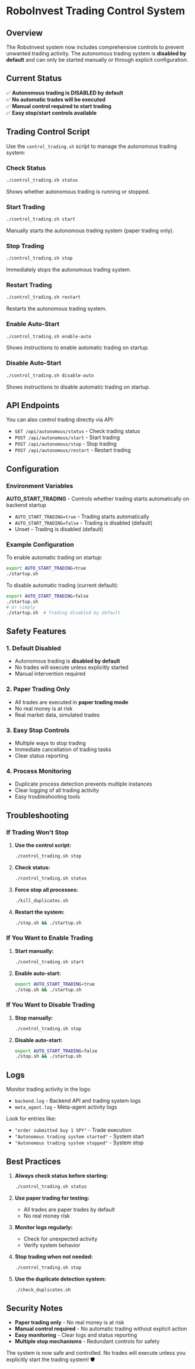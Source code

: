 # RoboInvest Trading Control System

## Overview

The RoboInvest system now includes comprehensive controls to prevent unwanted trading activity. The autonomous trading system is **disabled by default** and can only be started manually or through explicit configuration.

## Current Status

✅ **Autonomous trading is DISABLED by default**  
✅ **No automatic trades will be executed**  
✅ **Manual control required to start trading**  
✅ **Easy stop/start controls available**  

## Trading Control Script

Use the `control_trading.sh` script to manage the autonomous trading system:

### Check Status
```bash
./control_trading.sh status
```
Shows whether autonomous trading is running or stopped.

### Start Trading
```bash
./control_trading.sh start
```
Manually starts the autonomous trading system (paper trading only).

### Stop Trading
```bash
./control_trading.sh stop
```
Immediately stops the autonomous trading system.

### Restart Trading
```bash
./control_trading.sh restart
```
Restarts the autonomous trading system.

### Enable Auto-Start
```bash
./control_trading.sh enable-auto
```
Shows instructions to enable automatic trading on startup.

### Disable Auto-Start
```bash
./control_trading.sh disable-auto
```
Shows instructions to disable automatic trading on startup.

## API Endpoints

You can also control trading directly via API:

- `GET /api/autonomous/status` - Check trading status
- `POST /api/autonomous/start` - Start trading
- `POST /api/autonomous/stop` - Stop trading
- `POST /api/autonomous/restart` - Restart trading

## Configuration

### Environment Variables

**AUTO_START_TRADING** - Controls whether trading starts automatically on backend startup
- `AUTO_START_TRADING=true` - Trading starts automatically
- `AUTO_START_TRADING=false` - Trading is disabled (default)
- Unset - Trading is disabled (default)

### Example Configuration

To enable automatic trading on startup:
```bash
export AUTO_START_TRADING=true
./startup.sh
```

To disable automatic trading (current default):
```bash
export AUTO_START_TRADING=false
./startup.sh
# or simply
./startup.sh  # Trading disabled by default
```

## Safety Features

### 1. Default Disabled
- Autonomous trading is **disabled by default**
- No trades will execute unless explicitly started
- Manual intervention required

### 2. Paper Trading Only
- All trades are executed in **paper trading mode**
- No real money is at risk
- Real market data, simulated trades

### 3. Easy Stop Controls
- Multiple ways to stop trading
- Immediate cancellation of trading tasks
- Clear status reporting

### 4. Process Monitoring
- Duplicate process detection prevents multiple instances
- Clear logging of all trading activity
- Easy troubleshooting tools

## Troubleshooting

### If Trading Won't Stop

1. **Use the control script:**
   ```bash
   ./control_trading.sh stop
   ```

2. **Check status:**
   ```bash
   ./control_trading.sh status
   ```

3. **Force stop all processes:**
   ```bash
   ./kill_duplicates.sh
   ```

4. **Restart the system:**
   ```bash
   ./stop.sh && ./startup.sh
   ```

### If You Want to Enable Trading

1. **Start manually:**
   ```bash
   ./control_trading.sh start
   ```

2. **Enable auto-start:**
   ```bash
   export AUTO_START_TRADING=true
   ./stop.sh && ./startup.sh
   ```

### If You Want to Disable Trading

1. **Stop manually:**
   ```bash
   ./control_trading.sh stop
   ```

2. **Disable auto-start:**
   ```bash
   export AUTO_START_TRADING=false
   ./stop.sh && ./startup.sh
   ```

## Logs

Monitor trading activity in the logs:
- `backend.log` - Backend API and trading system logs
- `meta_agent.log` - Meta-agent activity logs

Look for entries like:
- `"order submitted buy 1 SPY"` - Trade execution
- `"Autonomous trading system started"` - System start
- `"Autonomous trading system stopped"` - System stop

## Best Practices

1. **Always check status before starting:**
   ```bash
   ./control_trading.sh status
   ```

2. **Use paper trading for testing:**
   - All trades are paper trades by default
   - No real money risk

3. **Monitor logs regularly:**
   - Check for unexpected activity
   - Verify system behavior

4. **Stop trading when not needed:**
   ```bash
   ./control_trading.sh stop
   ```

5. **Use the duplicate detection system:**
   ```bash
   ./check_duplicates.sh
   ```

## Security Notes

- **Paper trading only** - No real money is at risk
- **Manual control required** - No automatic trading without explicit action
- **Easy monitoring** - Clear logs and status reporting
- **Multiple stop mechanisms** - Redundant controls for safety

The system is now safe and controlled. No trades will execute unless you explicitly start the trading system! 🛡️ 